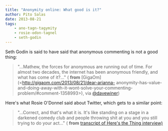 ```yaml
---
title: "Anonymity online: What good is it?"
author: Pito Salas
date: 2013-08-21
tags:
    - ano-tagn-tagymity
    - rosie-odon-tagnel
    - seth-godin
---
```




Seth Godin is said to have said that anonymous commenting is not a good thing:

> "…Mathew, the forces for anonymous are running out of time. For almost two
> decades, the internet has been anonymous friendly, and what has come of
> it?…" ( **from** [GigaOm](<http://gigaom.com/2013/08/21/dear-arianna-
> anonymity-has-value-and-doing-away-with-it-wont-solve-your-commenting-
> problem/#comment-1358993>), via
> [@davewiner](<https://twitter.com/davewiner/status/370279089136865280>))

Here's what Rosie O'Donnel said about Twitter, which gets to a similar point:

> "…Correct, and that's what it is. It's like standing on a stage in a
> darkened comedy club and people throwing shit at you and you still trying to
> do your act…" ( **from** [transcript of Here's the Thing
> interview)](<http://www.wnyc.org/shows/heresthething/2013/jun/24/transcript/>)




